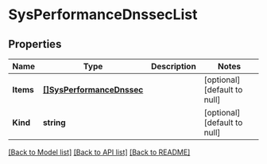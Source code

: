 # SysPerformanceDnssecList

## Properties
Name | Type | Description | Notes
------------ | ------------- | ------------- | -------------
**Items** | [**[]SysPerformanceDnssec**](sys_performance_dnssec.md) |  | [optional] [default to null]
**Kind** | **string** |  | [optional] [default to null]

[[Back to Model list]](../README.md#documentation-for-models) [[Back to API list]](../README.md#documentation-for-api-endpoints) [[Back to README]](../README.md)


